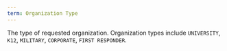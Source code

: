 ```yaml
---
term: Organization Type
---
```

The type of requested organization. Organization types include `UNIVERSITY`, `K12`, `MILITARY`, `CORPORATE`, `FIRST RESPONDER`.
